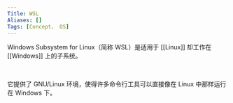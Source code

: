 ```yaml
---
Title: WSL
Aliases: []
Tags: [Concept， OS]
---
```


Windows Subsystem for Linux（简称 WSL）是适用于 [[Linux]] 却工作在 [[Windows]] 上的子系统。

<br>

它提供了 GNU/Linux 环境，使得许多命令行工具可以直接像在 Linux 中那样运行在 Windows 下。